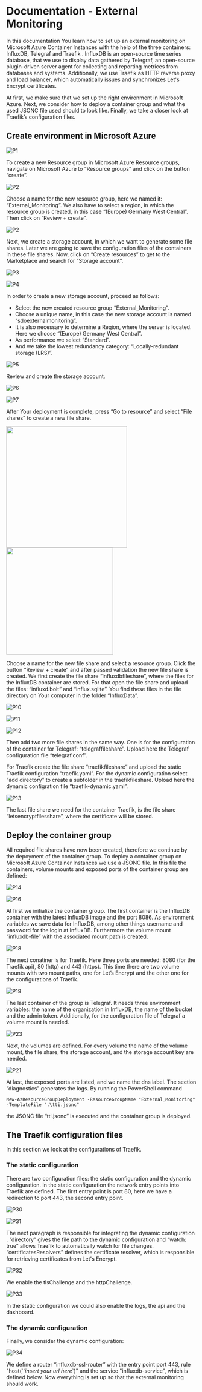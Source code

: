 # Documentation - External Monitoring

In this documentation You learn how to set up an external monitoring on Microsoft Azure Container Instances with the help of the three containers: InfluxDB, Telegraf and Traefik . InfluxDB is an open-source time series database, that we use to display data gathered by Telegraf, an open-source plugin-driven server agent for collecting and reporting metrices from databases and systems. Additionally, we use Traefik as HTTP reverse proxy and load balancer, which automatically issues and synchronizes Let's Encrypt certificates.

At first, we make sure that we set up the right environment in Microsoft Azure. Next, we consider how to deploy a container group and what the used JSONC file used should to look like. Finally, we take a closer look at Traefik’s configuration files.

## Create environment in Microsoft Azure

![P1](./Screenshots/capture01.png)

To create a new Resource group in Microsoft Azure Resource groups, navigate on Microsoft Azure to “Resource groups” and click on the button “create”.

![P2](./Screenshots/capture1.png)

Choose a name for the new resource group, here we named it: “External_Monitoring”.  We also have to select a region, in which the resource group is created, in this case “(Europe) Germany West Central”. Then click on “Review + create”.

![P2](./Screenshots/capture2.1.png)

Next, we create a storage account, in which we want to generate some file shares. Later we are going to save the configuration files of the containers in these file shares. Now, click on “Create resources” to get to the Marketplace and search for “Storage account”.

![P3](./Screenshots/capture3.png)

![P4](./Screenshots/capture4.png)

In order to create a new storage account, proceed as follows: 

- Select the new created resource group “External_Monitoring”.
- Choose a unique name, in this case the new storage account is named “sdoexternalmonitoring”.
- It is also necessary to determine a Region, where the server is located. Here we choose “(Europe) Germany West Central”.
- As performance we select “Standard”.
- And we take the lowest redundancy category: “Locally-redundant storage (LRS)”.

![P5](./Screenshots/capture5.png)

Review and create the storage account.

![P6](./Screenshots/capture6.1.png)

![P7](./Screenshots/capture7.1.png)

After Your deployment is complete, press “Go to resource” and select “File shares” to create a new file share.

<p float="left">
    <img src="./Screenshots/capture8.png" width="320"/>
    <img src="./Screenshots/capture9.png" width="283"/>
    </p>

Choose a name for the new file share and select a resource group. Click the button “Review + create” and after passed validation the new file share is created. We first create the file share “influxdbfileshare”, where the files for the InfluxDB container are stored. For that open the file share and upload the files: “influxd.bolt” and “influx.sqlite”. You find these files in the file directory on Your computer in the folder “InfluxData”.

![P10](./Screenshots/capture10.png)

![P11](./Screenshots/capture11.1.png)

![P12](./Screenshots/capture12.1.png)

Then add two more file shares in the same way. One is for the configuration of the container for Telegraf: “telegraffileshare”. Upload here the Telegraf configuration file “telegraf.conf”.

For Traefik create the file share “traefikfileshare” and upload the static Traefik configuration “traefik.yaml”. For the dynamic configuration select “add directory” to create a subfolder in the traefikfileshare. Upload here the dynamic configration file “traefik-dynamic.yaml”.

![P13](./Screenshots/capture13.1.png)

The last file share we need for the container Traefik, is the file share “letsencryptfilesshare”, where the certificate will be stored.

## Deploy the container group

All required file shares have now been created, therefore we continue by the depoyment of the container group.  To deploy a container group on Microsoft Azure Container Instances we use a JSONC file. In this file the containers, volume mounts and exposed ports of the container group are defined:

![P14](./Screenshots/capture14.1.png)

![P16](./Screenshots/capture16.png)

At first we initialize the container group. The first container is the InfluxDB container with the latest InfluxDB image and the port 8086. As environment variables we save data for InfluxDB, among other things username and password for the login at InfluxDB. Furthermore the volume mount “influxdb-file” with the associated mount path is created.

![P18](./Screenshots/capture18.png)

The next conatiner is for Traefik. Here three ports are needed: 8080 (for the Traefik api), 80 (http) and 443 (https).  This time there are two volume mounts with two mount paths, one for Let’s Encrypt and the other one for the configurations of Traefik. 

![P19](./Screenshots/capture19.1.png)

The last container of the group is Telegraf. It needs three environment variables: the name of the organization in InfluxDB, the name of the bucket and the admin token. Additionally, for the configuration file of Telegraf a volume mount is needed.

![P23](./Screenshots/capture23.1.png)

Next, the volumes are defined. For every volume the name of the volume mount, the file share, the storage account, and the storage account key are needed.

![P21](./Screenshots/capture21.1.png)

At last, the exposed ports are listed, and we name the dns label. The section “diagnostics” generates the logs.
By running the PowerShell command

    New-AzResourceGroupDeployment -ResourceGroupName "External_Monitoring" -TemplateFile ".\tti.jsonc"

the JSONC file “tti.jsonc” is executed and the container group is deployed.

## The Traefik configuration files

In this section we look at the configurations of Traefik.

### The static configuration

There are two configuration files: the static configuration and the dynamic configuration. In the static configuration the network entry points into Traefik are defined. The first entry point is port 80, here we have a redirection to port 443, the second entry point.

![P30](./Screenshots/capture30.png)

![P31](./Screenshots/capture31.1.png)

The next paragraph is responsible for integrating the dynamic configuration . “directory” gives the file path to the dynamic configuration and “watch: true” allows Traefik to automatically watch for file changes. “certificatesResolvers” defines the certificate resolver, which is responsible for retrieving certificates from Let's Encrypt.

![P32](./Screenshots/capture32.png)

We enable the tlsChallenge and the httpChallenge.

![P33](./Screenshots/capture33.png)

In the static configuration we could also enable the logs, the api and the dashboard.

### The dynamic configuration

Finally, we consider the dynamic configuration:

![P34](./Screenshots/capture34.png)

We define a router “influxdb-ssl-router” with the entry point port 443, rule "host(``*insert your url here*`)" and the service "influxdb-service", which is defined below.
Now everything is set up so that the external monitoring should work.
